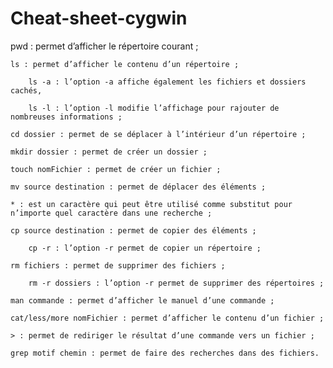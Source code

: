 # Cheat-sheet-cygwin

   pwd : permet d’afficher le répertoire courant ;

    ls : permet d’afficher le contenu d’un répertoire ;

        ls -a : l’option -a affiche également les fichiers et dossiers cachés, 

        ls -l : l’option -l modifie l’affichage pour rajouter de nombreuses informations ;

    cd dossier : permet de se déplacer à l’intérieur d’un répertoire ;

    mkdir dossier : permet de créer un dossier ;

    touch nomFichier : permet de créer un fichier ;

    mv source destination : permet de déplacer des éléments ;

    * : est un caractère qui peut être utilisé comme substitut pour n’importe quel caractère dans une recherche ; 

    cp source destination : permet de copier des éléments ;

        cp -r : l’option -r permet de copier un répertoire ;

    rm fichiers : permet de supprimer des fichiers ;

        rm -r dossiers : l’option -r permet de supprimer des répertoires ;

    man commande : permet d’afficher le manuel d’une commande ;

    cat/less/more nomFichier : permet d’afficher le contenu d’un fichier ;

    > : permet de rediriger le résultat d’une commande vers un fichier ;

    grep motif chemin : permet de faire des recherches dans des fichiers. 
